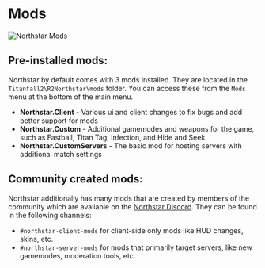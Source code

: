 # Mods

![Northstar Mods](https://user-images.githubusercontent.com/7439692/146625579-20586c9e-2e23-4c5d-ba56-27b6eb1ffff4.jpg)


## Pre-installed mods:

Northstar by default comes with 3 mods installed. They are located in the `Titanfall2\R2Northstar\mods` folder. You can access these from the `Mods` menu at the bottom of the main menu.

- **Northstar.Client** - Various ui and client changes to fix bugs and add better support for mods
- **Northstar.Custom** - Additional gamemodes and weapons for the game, such as Fastball, Titan Tag, Infection, and Hide and Seek.
- **Northstar.CustomServers** - The basic mod for hosting servers with additional match settings

## Community created mods:
Northstar additionally has many mods that are created by members of the community which are avaliable on the [Northstar Discord](https://northstar.tf/discord).
They can be found in the following channels:
- `#northstar-client-mods` for client-side only mods like HUD changes, skins, etc.
- `#northstar-server-mods` for mods that primarily target servers, like new gamemodes, moderation tools, etc.
